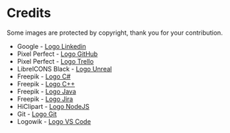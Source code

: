 # Credits

Some images are protected by copyright, thank you for your contribution.

* Google - [Logo Linkedin](https://www.flaticon.com/fr/icone-gratuite/logo-linkedin_61109)
* Pixel Perfect - [Logo GitHub](https://www.flaticon.com/fr/icone-gratuite/github_2111432)
* Pixel Perfect - [Logo Trello](https://www.flaticon.com/free-icon/trello_2111656)
* LibreICONS Black - [Logo Unreal](https://icon-icons.com/icon/brand-unreal-engine/158645)
* Freepik - [Logo C#](https://www.flaticon.com/free-icon/c-sharp_6132221)
* Freepik - [Logo C++](https://www.flaticon.com/free-icon/c_6132222)
* Freepik - [Logo Java](https://www.flaticon.com/free-icon/java_5968282)
* Freepik - [Logo Jira](https://www.flaticon.com/free-icon/jira_5968875)
* HiClipart - [Logo NodeJS](https://www.hiclipart.com/free-transparent-background-png-clipart-fcxmi)
* Git - [Logo Git](https://git-scm.com/downloads/logos)
* Logowik - [Logo VS Code](https://logowik.com/visual-studio-code-vector-logo-1-5273.html)
